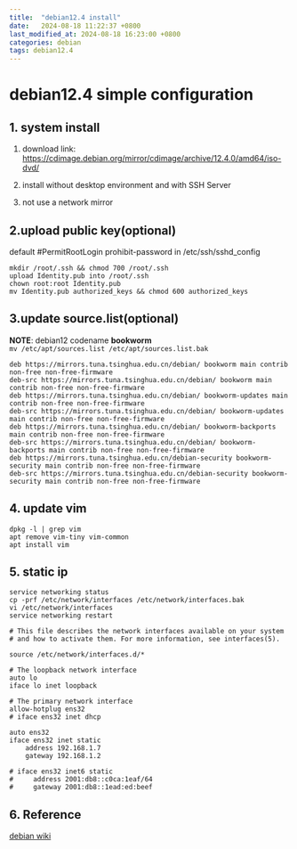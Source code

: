```yaml
---
title:  "debian12.4 install"
date:   2024-08-18 11:22:37 +0800
last_modified_at: 2024-08-18 16:23:00 +0800
categories: debian
tags: debian12.4
---
```


# debian12.4 simple configuration  

## 1. system install  
1) download link: https://cdimage.debian.org/mirror/cdimage/archive/12.4.0/amd64/iso-dvd/  

2) install without desktop environment and with SSH Server  

3) not use a network mirror  

## 2.upload public key(optional)  
default #PermitRootLogin prohibit-password in /etc/ssh/sshd_config  
```
mkdir /root/.ssh && chmod 700 /root/.ssh  
upload Identity.pub into /root/.ssh  
chown root:root Identity.pub  
mv Identity.pub authorized_keys && chmod 600 authorized_keys  
```

## 3.update source.list(optional)  
**NOTE**: debian12 codename **bookworm**  
`mv /etc/apt/sources.list /etc/apt/sources.list.bak`  
```
deb https://mirrors.tuna.tsinghua.edu.cn/debian/ bookworm main contrib non-free non-free-firmware
deb-src https://mirrors.tuna.tsinghua.edu.cn/debian/ bookworm main contrib non-free non-free-firmware
deb https://mirrors.tuna.tsinghua.edu.cn/debian/ bookworm-updates main contrib non-free non-free-firmware
deb-src https://mirrors.tuna.tsinghua.edu.cn/debian/ bookworm-updates main contrib non-free non-free-firmware
deb https://mirrors.tuna.tsinghua.edu.cn/debian/ bookworm-backports main contrib non-free non-free-firmware
deb-src https://mirrors.tuna.tsinghua.edu.cn/debian/ bookworm-backports main contrib non-free non-free-firmware
deb https://mirrors.tuna.tsinghua.edu.cn/debian-security bookworm-security main contrib non-free non-free-firmware
deb-src https://mirrors.tuna.tsinghua.edu.cn/debian-security bookworm-security main contrib non-free non-free-firmware
```

## 4. update vim  
```
dpkg -l | grep vim  
apt remove vim-tiny vim-common  
apt install vim  
```

## 5. static ip  
`service networking status`  
`cp -prf /etc/network/interfaces /etc/network/interfaces.bak`  
`vi /etc/network/interfaces`  
`service networking restart`  

```
# This file describes the network interfaces available on your system
# and how to activate them. For more information, see interfaces(5).

source /etc/network/interfaces.d/*

# The loopback network interface
auto lo
iface lo inet loopback

# The primary network interface
allow-hotplug ens32
# iface ens32 inet dhcp

auto ens32
iface ens32 inet static
    address 192.168.1.7
    gateway 192.168.1.2

# iface ens32 inet6 static
#     address 2001:db8::c0ca:1eaf/64
#     gateway 2001:db8::1ead:ed:beef
```

## 6. Reference  
[debian wiki](https://wiki.debian.org/NetworkConfiguration#Starting_and_Stopping_Interfaces)  
